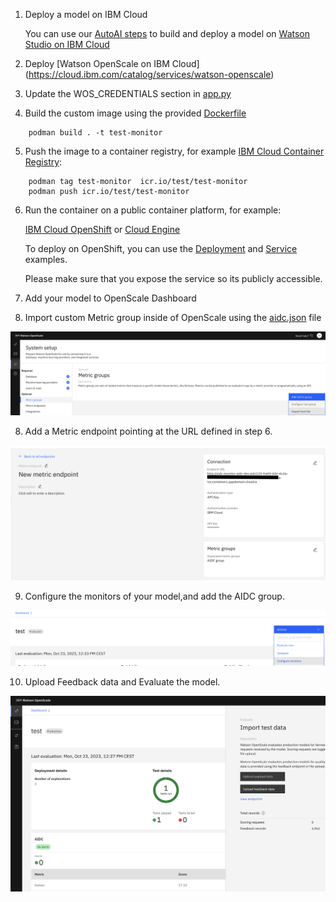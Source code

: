 1) Deploy a model on IBM Cloud

    You can use our [AutoAI steps](AutoAI.md) to build and deploy a model on [Watson Studio on IBM Cloud](https://cloud.ibm.com/catalog/services/watson-studio)

2) Deploy [Watson OpenScale on IBM Cloud] (https://cloud.ibm.com/catalog/services/watson-openscale)

3) Update the WOS_CREDENTIALS section in [app.py](../cloud_assets/app.py)

4) Build the custom image using the provided [Dockerfile](../cloud_assets/Dockerfile)
```
    podman build . -t test-monitor
```
5) Push the image to a container registry, for example [IBM Cloud Container Registry](https://www.ibm.com/products/container-registry):
```
    podman tag test-monitor  icr.io/test/test-monitor
    podman push icr.io/test/test-monitor
```

6) Run the container on a public container platform, for example:

    [IBM Cloud OpenShift](https://cloud.ibm.com/kubernetes/landing?platformType=openshift)
    or
    [Cloud Engine](https://cloud.ibm.com/codeengine/)


    To deploy on OpenShift, you can use the [Deployment](../cloud_assets/deploy.yml) and [Service](../cloud_assets/service.yml) examples.

    Please make sure that you expose the service so its publicly accessible.

7) Add your model to OpenScale Dashboard

8) Import custom Metric group inside of OpenScale using the [aidc.json](../cloud_assets/aidc.json) file

![metric_group](../cloud_assets/metric_group.png)

8) Add a Metric endpoint pointing at the URL defined in step 6.

![endpoint](../cloud_assets/endpoint.png)

9) Configure the monitors of your model,and add the AIDC group.

![configure_monitors](../cloud_assets/configure_monitors.png)

10) Upload Feedback data and Evaluate the model.

![evaluate](../cloud_assets/evaluate.png)